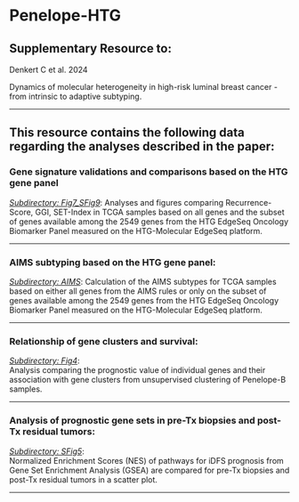 # Penelope-HTG


## Supplementary Resource to:  

Denkert C et al. 2024 

Dynamics of molecular heterogeneity in high-risk luminal breast cancer - from intrinsic to adaptive subtyping.

************************************************************

## This resource contains the following data regarding the analyses described in the paper:

### Gene signature validations and comparisons based on the HTG gene panel

[*Subdirectory:  Fig7_SFig9*](https://github.com/tkarn/Penelope-HTG/blob/main/Fig7_SFig9/):  Analyses and figures comparing Recurrence-Score, GGI, SET-Index in TCGA samples based on all genes and the subset of genes available among the 2549 genes from the HTG EdgeSeq Oncology Biomarker Panel measured on the HTG-Molecular EdgeSeq platform.

************************************************************

### AIMS subtyping based on the HTG gene panel:

[*Subdirectory: AIMS*](https://github.com/tkarn/Penelope-HTG/blob/main/AIMS/):  Calculation of the AIMS subtypes for TCGA samples based on either all genes from the AIMS rules or only on the subset of genes available among the 2549 genes from the HTG EdgeSeq Oncology Biomarker Panel measured on the HTG-Molecular EdgeSeq platform.

************************************************************

### Relationship of gene clusters and survival:
[*Subdirectory: Fig4*](https://github.com/tkarn/Penelope-HTG/blob/main/Fig4/):  
Analysis comparing the prognostic value of individual genes and their association with gene clusters from unsupervised clustering of Penelope-B samples.

************************************************************

### Analysis of prognostic gene sets in pre-Tx biopsies and post-Tx residual tumors:
[*Subdirectory: SFig5*](https://github.com/tkarn/Penelope-HTG/blob/main/SFig5/):  
Normalized Enrichment Scores (NES) of pathways for iDFS prognosis from Gene Set Enrichment Analysis (GSEA) are compared for pre-Tx biopsies and post-Tx residual tumors in a scatter plot.

************************************************************
